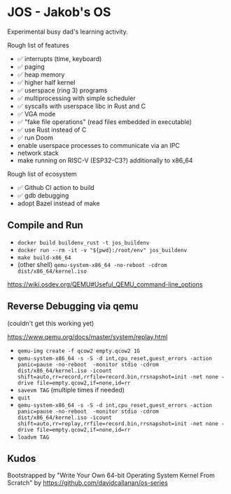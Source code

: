 # JOS - Jakob's OS

Experimental busy dad's learning activity. 

Rough list of features

- ✅ interrupts (time, keyboard)
- ✅ paging
- ✅ heap memory
- ✅ higher half kernel
- ✅ userspace (ring 3) programs
- ✅ multiprocessing with simple scheduler
- ✅ syscalls with userspace libc in Rust and C
- ✅ VGA mode
- ✅ "fake file operations" (read files embedded in executable)
- ✅ use Rust instead of C
- ✅ run Doom
- enable userspace processes to communicate via an IPC
- network stack
- make running on RISC-V (ESP32-C3?) additionally to x86_64

Rough list of ecosystem 

- ✅ Github CI action to build
- ✅ gdb debugging
- adopt Bazel instead of make

## Compile and Run

- `docker build buildenv_rust -t jos_buildenv`
- `docker run --rm -it -v "${pwd}:/root/env" jos_buildenv`
- `make build-x86_64`
- (other shell) `qemu-system-x86_64 -no-reboot -cdrom dist/x86_64/kernel.iso`

https://wiki.osdev.org/QEMU#Useful_QEMU_command-line_options

## Reverse Debugging via qemu

(couldn't get this working yet)

https://www.qemu.org/docs/master/system/replay.html

- `qemu-img create -f qcow2 empty.qcow2 1G`
- `qemu-system-x86_64 -s -S -d int,cpu_reset,guest_errors -action panic=pause -no-reboot  -monitor stdio -cdrom dist/x86_64/kernel.iso -icount shift=auto,rr=record,rrfile=record.bin,rrsnapshot=init -net none -drive file=empty.qcow2,if=none,id=rr`
- `savevm TAG` (multiple times if needed)
- `quit`
- `qemu-system-x86_64 -s -S -d int,cpu_reset,guest_errors -action panic=pause -no-reboot  -monitor stdio -cdrom dist/x86_64/kernel.iso -icount shift=auto,rr=replay,rrfile=record.bin,rrsnapshot=init -net none -drive file=empty.qcow2,if=none,id=rr`
- `loadvm TAG`

## Kudos

Bootstrapped by "Write Your Own 64-bit Operating System Kernel From Scratch" by https://github.com/davidcallanan/os-series